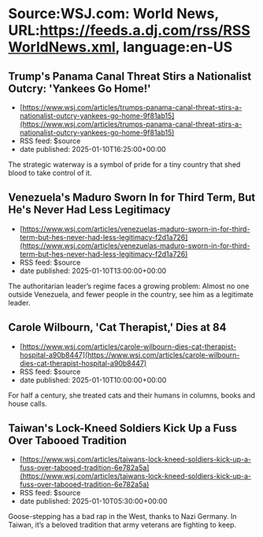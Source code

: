 # Source:WSJ.com: World News, URL:https://feeds.a.dj.com/rss/RSSWorldNews.xml, language:en-US

## Trump's Panama Canal Threat Stirs a Nationalist Outcry: 'Yankees Go Home!'
 - [https://www.wsj.com/articles/trumps-panama-canal-threat-stirs-a-nationalist-outcry-yankees-go-home-9f81ab15](https://www.wsj.com/articles/trumps-panama-canal-threat-stirs-a-nationalist-outcry-yankees-go-home-9f81ab15)
 - RSS feed: $source
 - date published: 2025-01-10T16:25:00+00:00

The strategic waterway is a symbol of pride for a tiny country that shed blood to take control of it.

## Venezuela's Maduro Sworn In for Third Term, But He's Never Had Less Legitimacy
 - [https://www.wsj.com/articles/venezuelas-maduro-sworn-in-for-third-term-but-hes-never-had-less-legitimacy-f2d1a726](https://www.wsj.com/articles/venezuelas-maduro-sworn-in-for-third-term-but-hes-never-had-less-legitimacy-f2d1a726)
 - RSS feed: $source
 - date published: 2025-01-10T13:00:00+00:00

The authoritarian leader’s regime faces a growing problem: Almost no one outside Venezuela, and fewer people in the country, see him as a legitimate leader.

## Carole Wilbourn, 'Cat Therapist,' Dies at 84
 - [https://www.wsj.com/articles/carole-wilbourn-dies-cat-therapist-hospital-a90b8447](https://www.wsj.com/articles/carole-wilbourn-dies-cat-therapist-hospital-a90b8447)
 - RSS feed: $source
 - date published: 2025-01-10T10:00:00+00:00

For half a century, she treated cats and their humans in columns, books and house calls.

## Taiwan's Lock-Kneed Soldiers Kick Up a Fuss Over Tabooed Tradition
 - [https://www.wsj.com/articles/taiwans-lock-kneed-soldiers-kick-up-a-fuss-over-tabooed-tradition-6e782a5a](https://www.wsj.com/articles/taiwans-lock-kneed-soldiers-kick-up-a-fuss-over-tabooed-tradition-6e782a5a)
 - RSS feed: $source
 - date published: 2025-01-10T05:30:00+00:00

Goose-stepping has a bad rap in the West, thanks to Nazi Germany. In Taiwan, it’s a beloved tradition that army veterans are fighting to keep.

